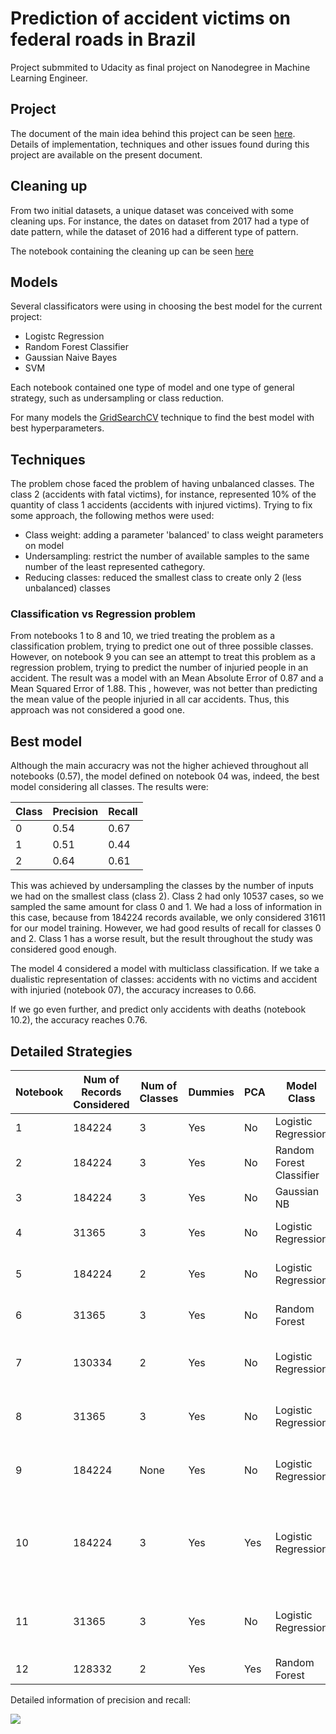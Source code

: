# Prediction of accident victims on federal roads in Brazil

Project submmited to Udacity as final project on Nanodegree in Machine Learning Engineer.


## Project

The document of the main idea behind this project can be seen [here](https://github.com/leportella/federal-road-accidents/blob/master/PROJECT.md).
Details of implementation, techniques and other issues found during this project are 
available on the present document. 


## Cleaning up

From two initial datasets, a unique dataset was conceived with some cleaning ups. For 
instance, the dates on dataset from 2017 had a type of date pattern, while the dataset of 
2016 had a different type of pattern. 

The notebook containing the cleaning up can be seen [here](https://github.com/leportella/federal-road-accidents/blob/master/notebooks/Utils.ipynb)


## Models 

Several classificators were using in choosing the best model for the current project:

* Logistc Regression
* Random Forest Classifier
* Gaussian Naive Bayes
* SVM

Each notebook contained one type of model and one type of general strategy, such as 
undersampling or class reduction.

For many models the [GridSearchCV](http://scikit-learn.org/stable/modules/generated/sklearn.model_selection.GridSearchCV.html) 
technique to find the best model with best hyperparameters.

## Techniques

The problem chose faced the problem of having unbalanced classes. The class 2 
(accidents with fatal victims), 
for instance, represented 10% of the quantity of class 1 accidents (accidents 
with injured victims). Trying to fix some approach, the following methos were 
used:

* Class weight: adding a parameter 'balanced' to class weight parameters on model
* Undersampling: restrict the number of available samples to the same number of the 
least represented cathegory. 
* Reducing classes: reduced the smallest class to create only 2 (less unbalanced) classes


### Classification vs Regression problem

From notebooks 1 to 8 and 10, we tried treating the problem as a classification problem, 
trying to predict one out of three possible classes. However, on notebook 9 you can see 
an attempt to treat this problem as a regression problem, trying to predict the number of 
injuried people in an accident. The result was a model with an Mean Absolute Error of 0.87 and 
a Mean Squared Error of 1.88. This , however, was not better than predicting the mean 
value of the people injuried in all car accidents. Thus, this approach was not considered a good one.


## Best model

Although the main accuracry was not the higher achieved throughout all notebooks (0.57), the 
model defined on notebook 04 was, indeed, the best model considering all classes. The results were:

| Class | Precision | Recall |
|-------|-----------|--------|
| 0     | 0.54      | 0.67   |
| 1     | 0.51      | 0.44   |
| 2     | 0.64      | 0.61   |

This was achieved by undersampling the classes by the number of inputs we had on the 
smallest class (class 2). Class 2 had only 10537 cases, so we sampled the same amount 
for class 0 and 1. We had a loss of information in this case, because from 184224 
records available, we only considered 31611 for our model training. However, we had 
good results of recall for classes 0 and 2. Class 1 has a worse result, but the result throughout 
the study was considered good enough.

The model 4 considered a model with multiclass classification. If we take a dualistic representation 
of classes: accidents with no victims and accident with injuried (notebook 07), the accuracy increases to 
0.66.

If we go even further, and predict only accidents with deaths (notebook 10.2), the accuracy reaches 0.76.  



## Detailed Strategies


| Notebook |  Num of Records Considered | Num of Classes | Dummies | PCA | Model Class              | Technique                                                                           |  General Accuracy |
|----------|----------------------------|----------------|---------|-----|--------------------------|-------------------------------------------------------------------------------------|-------------------|
| 1        | 184224                     | 3              | Yes     | No  | Logistic Regression      | GridSearchCV                                                                        | 0.63              |
| 2        | 184224                     | 3              | Yes     | No  | Random Forest Classifier | GridSearchCV                                                                        | 0.62              |
| 3        | 184224                     | 3              | Yes     | No  | Gaussian NB              | None                                                                                | 0.06              |
| 4        | 31365                      | 3              | Yes     | No  | Logistic Regression      | GridSearchCV and undersampling                                                      | 0.57              |
| 5        | 184224                     | 2              | Yes     | No  | Logistic Regression      | GridSearchCV and class reducing                                                     | 0.68              |
| 6        | 31365                      | 3              | Yes     | No  | Random Forest            | GridSearchCV and undersampling                                                      | 0.56              |
| 7        | 130334                     | 2              | Yes     | No  | Logistic Regression      | GridSearchCV, class reducing and undersampling                                      | 0.66              |
| 8        | 31365                      | 3              | Yes     | No  | Logistic Regression      | GridSearchCV, undersampling and less variables                                      | 0.46              |
| 9        | 184224                     | None           | Yes     | No  | Logistic Regression      | GridSearchCV and treating as a regression problem                                   | 0.40              |
| 10       | 184224                     | 3              | Yes     | Yes | Logistic Regression      | One model for each class and a final model considering the results of each model    | 0.63              |
| 11       | 31365                      | 3              | Yes     | No  | Logistic Regression      | GridSearchCV, undersampling (more records on classes 0 and 1)                       | 0.57              |
| 12       | 128332                     | 2              | Yes     | Yes | Random Forest            | GridSearchCV, undersampling                                                         | 0.65              |


Detailed information of precision and recall:

![](https://i.imgur.com/Fcqdmv2.png)
